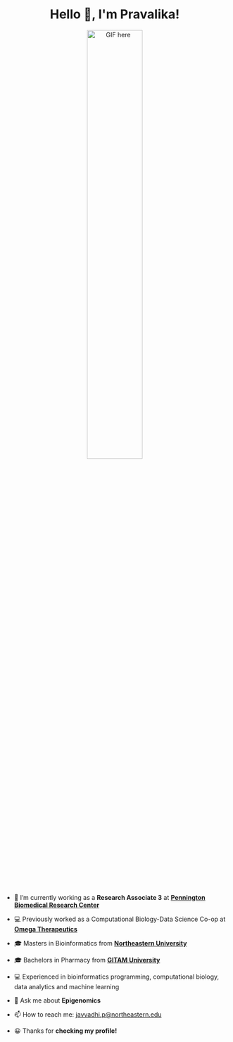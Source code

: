 <h1 align="center">Hello 👋, I'm Pravalika!</h1>
<!--dribbleimage-->
<p float="middle" align="middle">
<img width=50% " src="https://cdn.dribbble.com/users/2343459/screenshots/14393709/media/1f76b38bfee6b1282cf8a1ec2b773f9c.gif" alt="GIF here" /></p>


- 🤝 I’m currently working as a **Research Associate 3** at [**Pennington Biomedical Research Center**](https://www.pbrc.edu/)
  
- 💻 Previously worked as a Computational Biology-Data Science Co-op at [**Omega Therapeutics**](https://omegatherapeutics.com/)
  
- 🎓 Masters in Bioinformatics from [**Northeastern University**](https://cos.northeastern.edu/master-of-science-in-bioinformatics/)
  
- 🎓 Bachelors in Pharmacy from [**GITAM University**](https://www.gitam.edu/)
  
- 💻 Experienced in bioinformatics programming, computational biology, data analytics and machine learning
  
- 💬 Ask me about **Epigenomics**
  
- 📫 How to reach me: javvadhi.p@northeastern.edu
  
- 😀 Thanks for **checking my profile!**

